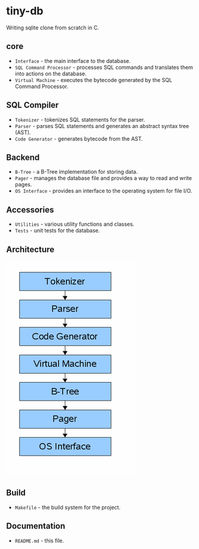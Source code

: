 # tiny-db

Writing sqlite clone from scratch in C.

## core
- `Interface` - the main interface to the database.
- `SQL Command Processor` - processes SQL commands and translates them into actions on the database.
- `Virtual Machine` - executes the bytecode generated by the SQL Command Processor.

## SQL Compiler
- `Tokenizer` - tokenizes SQL statements for the parser.
- `Parser` - parses SQL statements and generates an abstract syntax tree (AST).
- `Code Generator` - generates bytecode from the AST.

## Backend
- `B-Tree` - a B-Tree implementation for storing data.
- `Pager` - manages the database file and provides a way to read and write pages.
- `OS Interface` - provides an interface to the operating system for file I/O.

## Accessories
- `Utilities` - various utility functions and classes.
- `Tests` - unit tests for the database.

## Architecture
![sqlite architecture ](assets/images/arch1.gif)

## Build
- `Makefile` - the build system for the project.

## Documentation
- `README.md` - this file.